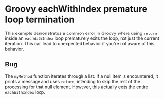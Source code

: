 # Groovy eachWithIndex premature loop termination
This example demonstrates a common error in Groovy where using `return` inside an `eachWithIndex` loop prematurely exits the loop, not just the current iteration.  This can lead to unexpected behavior if you're not aware of this behavior.

## Bug
The `myMethod` function iterates through a list. If a null item is encountered, it prints a message and uses `return`, intending to skip the rest of the processing for that null element. However, this actually exits the entire `eachWithIndex` loop.